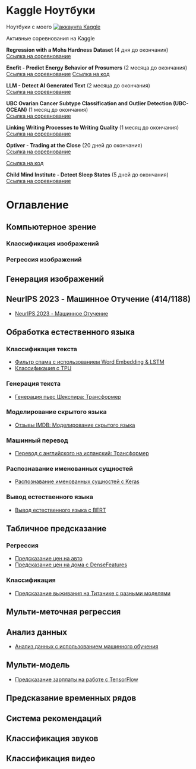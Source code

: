 
# Kaggle Ноутбуки
Ноутбуки с моего [![аккаунта Kaggle](https://kaggle.com/static/images/open-in-kaggle.svg)](https://www.kaggle.com/wasjaip)

Активные соревнования на Kaggle

**Regression with a Mohs Hardness Dataset** (4 дня до окончания)  
[Ссылка на соревнование](https://www.kaggle.com/competitions/playground-series-s3e25)

**Enefit - Predict Energy Behavior of Prosumers** (2 месяца до окончания)  
[Ссылка на соревнование](https://www.kaggle.com/competitions/predict-energy-behavior-of-prosumers)
[Ссылка на код](https://github.com/wasjaip/kaggle_notebooks-Public/blob/main/ergo-lite-v2-lgb-cat.ipynb)

**LLM - Detect AI Generated Text** (2 месяца до окончания)  
[Ссылка на соревнование](https://www.kaggle.com/competitions/llm-detect-ai-generated-text)

**UBC Ovarian Cancer Subtype Classification and Outlier Detection (UBC-OCEAN)** (1 месяц до окончания)  
[Ссылка на соревнование](https://www.kaggle.com/competitions/UBC-OCEAN)

**Linking Writing Processes to Writing Quality** (1 месяц до окончания)  
[Ссылка на соревнование](https://www.kaggle.com/competitions/linking-writing-processes-to-writing-quality)

**Optiver - Trading at the Close** (20 дней до окончания)  
[Ссылка на соревнование](https://www.kaggle.com/competitions/optiver-trading-at-the-close)

[Ссылка на код](https://github.com/wasjaip/kaggle_notebooks-Public/blob/main/optiver-catboost-v1.ipynb)

**Child Mind Institute - Detect Sleep States** (5 дней до окончания)  
[Ссылка на соревнование](https://www.kaggle.com/competitions/child-mind-institute-detect-sleep-states)



# Оглавление 
## Компьютерное зрение
### Классификация изображений  

### Регрессия изображений  

## Генерация изображений  

## NeurIPS 2023 - Машинное Отучение (414/1188)  
- [NeurIPS 2023 - Машинное Отучение](https://github.com/wasjaip/kaggle_notebooks-Public/blob/main/test-finetune-v1-005.ipynb)
  
## Обработка естественного языка
### Классификация текста  
- [Фильтр спама с использованием Word Embedding & LSTM](https://www.kaggle.com/lonnieqin/spam-filter-using-word-embedding-lstm)
- [Классификация с TPU](https://github.com/wasjaip/kaggle_notebooks-Public/blob/main/nlp-watson-v1-tpu.ipynb)
### Генерация текста  
- [Генерация пьес Шекспира: Трансформер](https://www.kaggle.com/lonnieqin/shakespeare-play-generation-transformer)
### Моделирование скрытого языка  
- [Отзывы IMDB: Моделирование скрытого языка](https://www.kaggle.com/lonnieqin/imdb-reviews-masked-language-modeling)
### Машинный перевод  
- [Перевод с английского на испанский: Трансформер](https://www.kaggle.com/lonnieqin/english-spanish-translation-transformer)
### Распознавание именованных сущностей  
- [Распознавание именованных сущностей с Keras](https://www.kaggle.com/lonnieqin/name-entity-recognition-with-keras)
### Вывод естественного языка  
- [Вывод естественного языка с BERT](https://www.kaggle.com/code/lonnieqin/natural-language-inference-with-bert)
## Табличное предсказание
### Регрессия  
- [Предсказание цен на авто](https://github.com/wasjaip/kaggle_notebooks-Public/blob/main/auto-yandex-mast-v1.ipynb)
- [Предсказание цен на дома с DenseFeatures](https://www.kaggle.com/lonnieqin/house-price-predictor-with-densefeatures)
### Классификация  
- [Предсказание выживания на Титанике с разными моделями](https://www.kaggle.com/lonnieqin/titanic-prediction-with-different-models)
## Мульти-меточная регрессия  

## Анализ данных  
* [Анализ данных с использованием машинного обучения](https://www.kaggle.com/lonnieqin/data-analysis-with-machine-learners?scriptVersionId=77337248)
## Мульти-модель  
- [Предсказание зарплаты на работе с TensorFlow](https://www.kaggle.com/lonnieqin/job-salary-prediction-with-tensorflow)
## Предсказание временных рядов  

## Система рекомендаций  

## Классификация звуков  

## Классификация видео  







